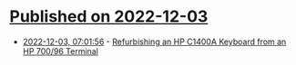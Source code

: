 # [Published on 2022-12-03](index.md)

* [2022-12-03, 07:01:56](https://lobste.rs/s/lgeaun/refurbishing_hp_c1400a_keyboard_from_hp) - [Refurbishing an HP C1400A Keyboard from an HP 700/96 Terminal](https://bigdanzblog.wordpress.com/2022/12/01/refurbishing-an-hp-c1400a-keyboard-from-an-hp-700-96-terminal/)
